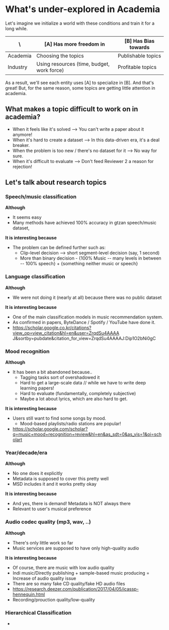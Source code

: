# What's under-explored in Academia

Let's imagine we initialize a world with these conditions and train it for a long while.  
 
|     \     | [A] Has more freedom in | [B] Has Bias towards   |
| --------- | ------------------- | ------------------ |
| Academia  | Choosing the topics | Publishable topics |
| Industry  |  Using resources (time, budget, work force) | Profitable topics  |

As a result, we'll see each entity uses [A] to specialize in [B]. 
And that's great! But, for the same reason, some topics are getting little attention in academia.



## What makes a topic difficult to work on in academia?

- When it feels like it's solved --> You can't write a paper about it anymore!
- When it's hard to create a dataset --> In this data-driven era, it's a deal breaker.
- When the problem is too new / there's no dataset for it --> No way for sure.
- When it's difficult to evaluate --> Don't feed Reviewer 2 a reason for rejection!  

## Let's talk about research topics
### Speech/music classification
  **Although**
  - It seems easy
  - Many methods have achieved 100% accuracy in gtzan speech/music dataset,
  
  **It is interesting because**
  - The problem can be defined further such as:  
    - Clip-level decision --> short segment-level decision (say, 1 second)
    - More than binary decision - {100% Music -- many levels in between -- 100% speech} + {something neither music or speech} 

### Language classification
  **Although**
  - We were not doing it (nearly at all) because there was no public dataset
  
  **It is interesting because**
  - One of the main classification models in music recommendation system. 
  - As confirmed in papers, ByteDance / Spotify / YouTube have done it. 
  - https://scholar.google.co.kr/citations?view_op=view_citation&hl=en&user=ZrqdSu4AAAA J&sortby=pubdate&citation_for_view=ZrqdSu4AAAAJ:Dip1O2bNi0gC

### Mood recognition
  **Although**
  - It has been a bit abandoned because..
    - Tagging tasks sort of overshadowed it 
    - Hard to get a large-scale data // while we have to write deep learning papers!
    - Hard to evaluate (fundamentally, completely subjective)
    - Maybe a lot about lyrics, which are also hard to get.
  
  **It is interesting because**
  - Users still want to find some songs by mood.
    - Mood-based playlists/radio stations are popular!
  - https://scholar.google.com/scholar?q=music+mood+recognition+review&hl=en&as_sdt=0&as_vis=1&oi=scholart

### Year/decade/era 
  **Although**
  - No one does it explicitly
  - Metadata is supposed to cover this pretty well 
  - MSD includes it and it works pretty okay
  
  **It is interesting because**
  - And yes, there is demand! Metadata is NOT always there
  - Relevant to user's musical preference 

### Audio codec quality (mp3, wav, ..)
  **Although**
  - There's only little work so far
  - Music services are supposed to have only high-quality audio
  
  **It is interesting because**
  - Of course, there are music with low audio quality  
  - Indi music/Directly publishing + sample-based music producing = Increase of audio quality issue
  - There are so many fake CD quality/fake HD audio files
  - https://research.deezer.com/publication/2017/04/05/icassp-hennequin.html
  - Recording/prouction quality/low-quality

### Hierarchical Classification
  - 